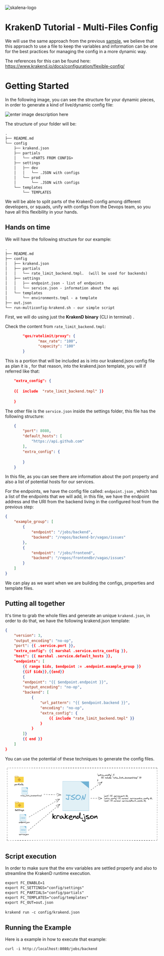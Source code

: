 ![skalena-logo](https://static.wixstatic.com/media/6bd302_9111478163da47e1922199a6ed6d6c02~mv2.png/v1/crop/x_0,y_13,w_1681,h_363/fill/w_362,h_78,al_c,usm_0.66_1.00_0.01,enc_auto/skalena_Agua.png)
# KrakenD Tutorial - Multi-Files Config

We will use the same approach from the previous [sample](https://github.com/skalena/krakend-advanced-workshop/tree/main/01-env-vars), we believe that this approach to use a file to keep the variables and information can be one for the best practices for managing the config in a more dynamic way.

The references for this can be found here: https://www.krakend.io/docs/configuration/flexible-config/

# Getting Started 

In the following image, you can see the structure for your dynamic pieces, in order to generate a kind of live/dynamic config file: 

![enter image description here](https://www.krakend.io/images/krakend-flexible-config.png)

The structure of your folder will be: 
```
.
├── README.md
└── config
    ├── krakend.json
    ├── partials
    │   └── <PARTS FROM CONFIG>
    ├── settings
    │   ├── dev
    │   │   └── .JSON with configs
    │   └── prod
    │       └── .JSON with configs
    └── templates
        └── TEMPLATES
```

We will be able to split parts of the KrakenD config among different developers, or squads, unify with configs from the Devops team, so you have all this flexibility in your hands. 

## Hands on time
We will have the following structure for our example:

    .
    ├── README.md
    ├── config
    │   ├── krakend.json
    │   ├── partials
    │   │   └── rate_limit_backend.tmpl.  (will be used for backends)
    │   ├── settings
    │   │   ├── endpoint.json - list of endpoints
    │   │   └── service.json - information about the api
    │   └── templates
    │       └── environments.tmpl - a template
    ├── out.json
    └── run-multiconfig-krakend.sh - our simple script

First, we will do using just the **KrakenD binary** (CLI in terminal) . 

Check the content from `rate_limit_backend.tmpl`: 
```json
        "qos/ratelimit/proxy": {
               "max_rate": "100",
               "capacity": "100"
        }
```        
This is a portion that will be included as is into our krakend.json config file as plan it is , for that reason, into the krakend.json template, you will if referred like that: 
```json
    "extra_config": {
    
    {{  include  "rate_limit_backend.tmpl" }}
    
    }
```
The other file is the ```service.json``` inside the settings folder, this file has the following structure: 
```json
    {
        "port": 8080,
        "default_hosts": [
            "https://api.github.com"
        ],
        "extra_config": {
    
        }
    }
```
In this file, as you can see there are information about the port property and also a list of potential hosts for our services. 

For the endpoints, we have the config file called: `endpoint.json` , which has a list of the endpoints that we will add, in this file, we have the endpoint address and the URI from the backend living in the configured host from the previous step: 

```json
{
    "example_group": [
        {
            "endpoint": "/jobs/backend",
            "backend": "/repos/backend-br/vagas/issues"
        },
        {
            "endpoint": "/jobs/frontend",
            "backend": "/repos/frontendbr/vagas/issues"
        }
    ]
}
```

We can play as we want when we are building the configs, properties and template files. 

## Putting all together
It's time to grab the whole files and generate an unique `krakend.json`, in order to do that, we have the following krakend.json template: 

```json showLineNumbers
{
    "version": 3,
    "output_encoding": "no-op",
    "port": {{ .service.port }},
    "extra_config": {{ marshal .service.extra_config }},
    "host": {{ marshal .service.default_hosts }},
    "endpoints": [
        {{ range $idx, $endpoint := .endpoint.example_group }}
        {{if $idx}},{{end}}
        {
        "endpoint": "{{ $endpoint.endpoint }}",
        "output_encoding": "no-op",
        "backend": [
            {
                "url_pattern": "{{ $endpoint.backend }}",
                "encoding": "no-op",
                "extra_config": {
                    {{ include "rate_limit_backend.tmpl" }}
                }
            }
        ]}
        {{ end }}
    ]
}
```
You can use the potential of these techniques to generate the config files. 

![examples](https://github.com/edgars/generiquisses/raw/master/img/prnt-post-krakned.png)

## Script execution

In order to make sure that the env variables are settled properly and also to streamline the KrakenD runtime execution. 

```terminal
export FC_ENABLE=1 
export FC_SETTINGS="config/settings" 
export FC_PARTIALS="config/partials" 
export FC_TEMPLATES="config/templates"  
export FC_OUT=out.json

krakend run -c config/krakend.json
```

## Running the Example

Here is a example in how to execute that example:

```console
curl -i http://localhost:8080/jobs/backend
```